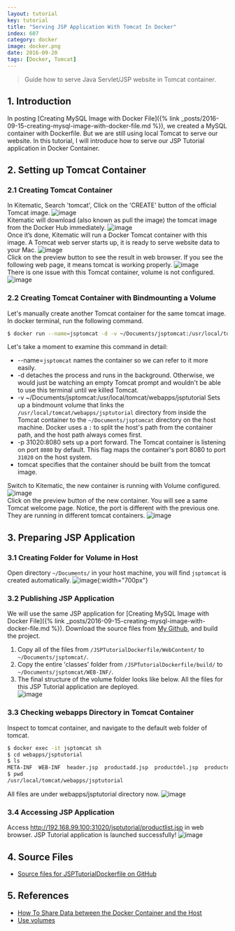 ```yaml
---
layout: tutorial
key: tutorial
title: "Serving JSP Application With Tomcat In Docker"
index: 607
category: docker
image: docker.png
date: 2016-09-20
tags: [Docker, Tomcat]
---
```


> Guide how to serve Java Servlet/JSP website in Tomcat container.

## 1. Introduction
In posting [Creating MySQL Image with Docker File]({% link _posts/2016-09-15-creating-mysql-image-with-docker-file.md %}), we created a MySQL container with Dockerfile. But we are still using local Tomcat to serve our website. In this tutorial, I will introduce how to serve our JSP Tutorial application in Docker Container.

## 2. Setting up Tomcat Container
### 2.1 Creating Tomcat Container
In Kitematic, Search 'tomcat', Click on the 'CREATE' button of the official Tomcat image.
![image](/public/posts/2016-09-20/search.png)  
Kitematic will download (also known as pull the image) the tomcat image from the Docker Hub immediately.
![image](/public/posts/2016-09-20/download.png)  
Once it’s done, Kitematic will run a Docker Tomcat container with this image. A Tomcat web server starts up, it is ready to serve website data to your Mac.
![image](/public/posts/2016-09-20/running.png)  
Click on the preview button to see the result in web browser. If you see the following web page, it means tomcat is working properly.
![image](/public/posts/2016-09-20/preview.png)  
There is one issue with this Tomcat container, volume is not configured.
![image](/public/posts/2016-09-20/novolume.png)  
### 2.2 Creating Tomcat Container with Bindmounting a Volume
Let's manually create another Tomcat container for the same tomcat image.
In docker terminal, run the following command.
```sh
$ docker run --name=jsptomcat -d -v ~/Documents/jsptomcat:/usr/local/tomcat/webapps/jsptutorial -p 31020:8080 tomcat
```
Let's take a moment to examine this command in detail:
* --name=`jsptomcat` names the container so we can refer to it more easily.
* -d detaches the process and runs in the background. Otherwise, we would just be watching an empty Tomcat prompt and wouldn't be able to use this terminal until we killed Tomcat.
* -v ~/Documents/jsptomcat:/usr/local/tomcat/webapps/jsptutorial Sets up a bindmount volume that links the `/usr/local/tomcat/webapps/jsptutorial` directory from inside the Tomcat container to the `~/Documents/jsptomcat` directory on the host machine. Docker uses a `:` to split the host's path from the container path, and the host path always comes first.
* -p 31020:8080 sets up a port forward. The Tomcat container is listening on port `8080` by default. This flag maps the container's port 8080 to port `31020` on the host system.
* tomcat specifies that the container should be built from the tomcat image.

Switch to Kitematic, the new container is running with Volume configured.
![image](/public/posts/2016-09-20/jsptomcat.png)  
Click on the preview button of the new container. You will see a same Tomcat welcome page. Notice, the port is different with the previous one. They are running in different tomcat containers.
![image](/public/posts/2016-09-20/newpreview.png)  

## 3. Preparing JSP Application
### 3.1 Creating Folder for Volume in Host
Open directory `~/Documents/` in your host machine, you will find `jsptomcat` is created automatically.
![image](/public/posts/2016-09-20/localfolder.png){:width="700px"}


### 3.2 Publishing JSP Application
We will use the same JSP application for [Creating MySQL Image with Docker File]({% link _posts/2016-09-15-creating-mysql-image-with-docker-file.md %}). Download the source files from [My Github](https://github.com/jojozhuang/Tutorials/tree/master/JSPTutorialDockerfile), and build the project.  
1) Copy all of the files from `/JSPTutorialDockerfile/WebContent/` to `~/Documents/jsptomcat/`.  
2) Copy the entire 'classes' folder from `/JSPTutorialDockerfile/build/` to `~/Documents/jsptomcat/WEB-INF/`.  
3) The final structure of the volume folder looks like below. All the files for this JSP Tutorial application are deployed.  
![image](/public/posts/2016-09-20/final.png)  

### 3.3 Checking webapps Directory in Tomcat Container
Inspect to tomcat container, and navigate to the default web folder of tomcat.
```sh
$ docker exec -it jsptomcat sh
$ cd webapps/jsptutorial
$ ls
META-INF  WEB-INF  header.jsp  productadd.jsp  productdel.jsp  productedit.jsp	productlist.jsp
$ pwd
/usr/local/tomcat/webapps/jsptutorial
```
All files are under webapps/jsptutorial directory now.
![image](/public/posts/2016-09-20/webapps.png)  

### 3.4 Accessing JSP Application
Access http://192.168.99.100:31020/jsptutorial/productlist.jsp in web browser. JSP Tutorial application is launched successfully!
![image](/public/posts/2016-09-20/deployed.png)  

## 4. Source Files
* [Source files for JSPTutorialDockerfile on GitHub](https://github.com/jojozhuang/Tutorials/tree/master/JSPTutorialDockerfile)

## 5. References
* [How To Share Data between the Docker Container and the Host](https://www.digitalocean.com/community/tutorials/how-to-share-data-between-the-docker-container-and-the-host)
* [Use volumes](https://docs.docker.com/engine/admin/volumes/volumes/)
